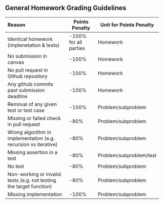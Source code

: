 ## General Homework Grading Guidelines



| Reason                                                       | Points Penalty        | Unit for Points Penalty |
| :----------------------------------------------------------- | --------------------- | ----------------------- |
| Identical homework (implenetation & tests)                   | -100% for all parties | Homework                |
| No submission in canvas                                      | -100%                 | Homework                |
| No pull request in Github repository                         | -100%                 | Homework                |
| Any github commits past submission deadline                      | -100%                 | Homework                |
| Removal of any given test or test case                         | -100%                 | Problem/subproblem      |
| Missing or failed check in pull request                      | -80%                  | Problem/subproblem      |
| Wrong algorithm in implementation (e.g. recursion vs iterative)                | -80%                  | Problem/subproblem      |
| Missing assertion in a test                                  | -80%                  | Problem/subproblem/test      |
| No test                                                 | -80%                  | Problem/subproblem      |
| Non-working or invalid tests (e.g. not testing the target function) | -80%                  | Problem/subproblem      |
| Missing implementation                                       | -100%                 | Problem/subproblem      |



